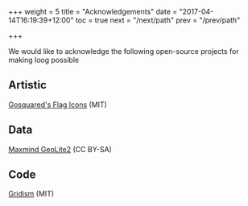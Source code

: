 +++
weight = 5
title = "Acknowledgements"
date = "2017-04-14T16:19:39+12:00"
toc = true
next = "/next/path"
prev = "/prev/path"

+++

We would like to acknowledge the following open-source projects for making loog possible

## Artistic
[Gosquared's Flag Icons](https://www.gosquared.com/resources/flag-icons/) (MIT)

## Data
[Maxmind GeoLite2](http://dev.maxmind.com/geoip/geoip2/geolite2/) (CC BY-SA)

## Code
[Gridism](http://cobyism.com/gridism/) (MIT)
